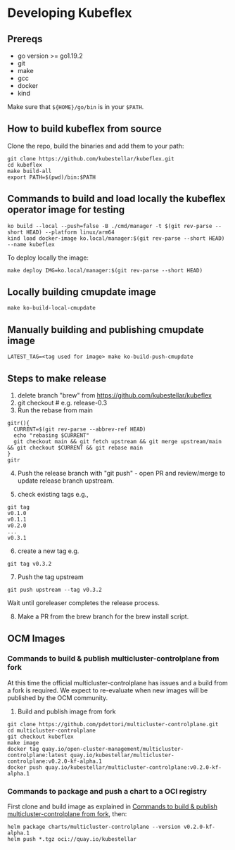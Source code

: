 # Developing Kubeflex

## Prereqs

- go version >= go1.19.2 
- git
- make 
- gcc
- docker
- kind

Make sure that `${HOME}/go/bin` is in your `$PATH`.

## How to build kubeflex from source

Clone the repo, build the binaries and add them to your path:

```shell
git clone https://github.com/kubestellar/kubeflex.git
cd kubeflex
make build-all
export PATH=$(pwd)/bin:$PATH
```

## Commands to build and load locally the kubeflex operator image for testing

```shell
ko build --local --push=false -B ./cmd/manager -t $(git rev-parse --short HEAD) --platform linux/arm64
kind load docker-image ko.local/manager:$(git rev-parse --short HEAD) --name kubeflex
```

To deploy locally the image:

```shell
make deploy IMG=ko.local/manager:$(git rev-parse --short HEAD)
```

##  Locally building cmupdate image

```shell
make ko-build-local-cmupdate
```

## Manually building and publishing cmupdate image

```shell
LATEST_TAG=<tag used for image> make ko-build-push-cmupdate
```

## Steps to make release

1. delete branch "brew" from https://github.com/kubestellar/kubeflex 
2. git checkout <release branch> # e.g. release-0.3
3. Run the rebase from main
```
gitr(){
  CURRENT=$(git rev-parse --abbrev-ref HEAD)
  echo "rebasing $CURRENT"
  git checkout main && git fetch upstream && git merge upstream/main && git checkout $CURRENT && git rebase main
}
gitr
```
4. Push the release branch with "git push" - open PR and review/merge to update release branch upstream.

5. check existing tags e.g.,
```
git tag 
v0.1.0
v0.1.1
v0.2.0
...
v0.3.1
```
6. create a new tag e.g.
```
git tag v0.3.2
```
7. Push the tag upstream
```
git push upstream --tag v0.3.2
```
Wait until goreleaser completes the release process.

8. Make a PR from the brew branch for the brew install script.


## OCM Images

### Commands to build & publish multicluster-controlplane from fork

At this time the official multicluster-controlplane has issues and a build from 
a fork is required. We expect to re-evaluate when new images will be published
by the OCM community.

1. Build and publish image from fork

```shell
git clone https://github.com/pdettori/multicluster-controlplane.git
cd multicluster-controlplane
git checkout kubeflex
make image
docker tag quay.io/open-cluster-management/multicluster-controlplane:latest quay.io/kubestellar/multicluster-controlplane:v0.2.0-kf-alpha.1
docker push quay.io/kubestellar/multicluster-controlplane:v0.2.0-kf-alpha.1
```
### Commands to package and push a chart to a OCI registry

First clone and build image as explained in [Commands to build & publish multicluster-controlplane from fork](#commands-to-build--publish-multicluster-controlplane-from-fork), then:

```shell
helm package charts/multicluster-controlplane --version v0.2.0-kf-alpha.1
helm push *.tgz oci://quay.io/kubestellar
```